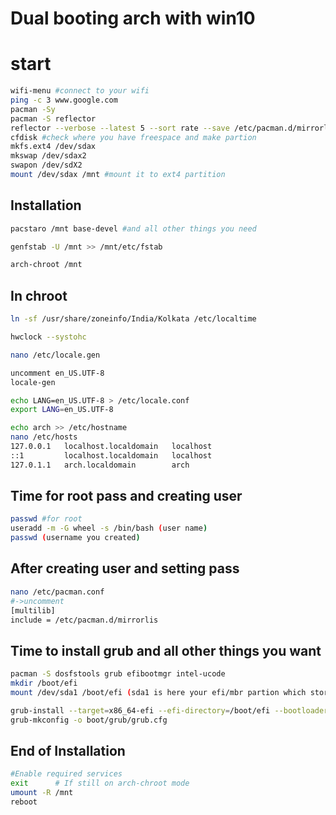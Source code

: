 # Dual booting arch with win10
# start

```bash
wifi-menu #connect to your wifi
ping -c 3 www.google.com
pacman -Sy 
pacman -S reflector
reflector --verbose --latest 5 --sort rate --save /etc/pacman.d/mirrorlist
cfdisk #check where you have freespace and make partion
mkfs.ext4 /dev/sdax
mkswap /dev/sdax2
swapon /dev/sdX2
mount /dev/sdax /mnt #mount it to ext4 partition
```

## Installation


```bash
pacstaro /mnt base-devel #and all other things you need

genfstab -U /mnt >> /mnt/etc/fstab
```



```bash
arch-chroot /mnt
```

## In chroot

```bash
ln -sf /usr/share/zoneinfo/India/Kolkata /etc/localtime

hwclock --systohc

nano /etc/locale.gen

uncomment en_US.UTF-8
locale-gen

echo LANG=en_US.UTF-8 > /etc/locale.conf
export LANG=en_US.UTF-8

echo arch >> /etc/hostname
nano /etc/hosts
127.0.0.1   localhost.localdomain   localhost 
::1         localhost.localdomain   localhost
127.0.1.1   arch.localdomain        arch 
```


## Time for root pass and creating user
```bash
passwd #for root
useradd -m -G wheel -s /bin/bash (user name)
passwd (username you created)
```
## After creating user and setting pass 
```bash
nano /etc/pacman.conf
#->uncomment 
[multilib]
include = /etc/pacman.d/mirrorlis
````
## Time to install grub and all other things you want
```bash
pacman -S dosfstools grub efibootmgr intel-ucode 
mkdir /boot/efi
mount /dev/sda1 /boot/efi (sda1 is here your efi/mbr partion which stores your bootloder)

grub-install --target=x86_64-efi --efi-directory=/boot/efi --bootloader-id=grub --recheck
grub-mkconfig -o boot/grub/grub.cfg
```
## End of Installation

```bash
#Enable required services
exit      # If still on arch-chroot mode
umount -R /mnt
reboot
```
